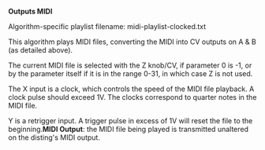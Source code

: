 
**Outputs MIDI**

Algorithm-specific playlist filename: midi-playlist-clocked.txt

This algorithm plays MIDI files, converting the MIDI into CV outputs on A & B (as detailed above).

The current MIDI file is selected with the Z knob/CV, if parameter 0 is -1, or by the parameter itself if it is in the
range 0-31, in which case Z is not used.

The X input is a clock, which controls the speed of the MIDI file playback. A clock pulse should exceed 1V. The clocks
correspond to quarter notes in the MIDI file.

Y is a retrigger input. A trigger pulse in excess of 1V will reset the file to the beginning.**MIDI Output**: the MIDI
file being played is transmitted unaltered on the disting's MIDI output.
